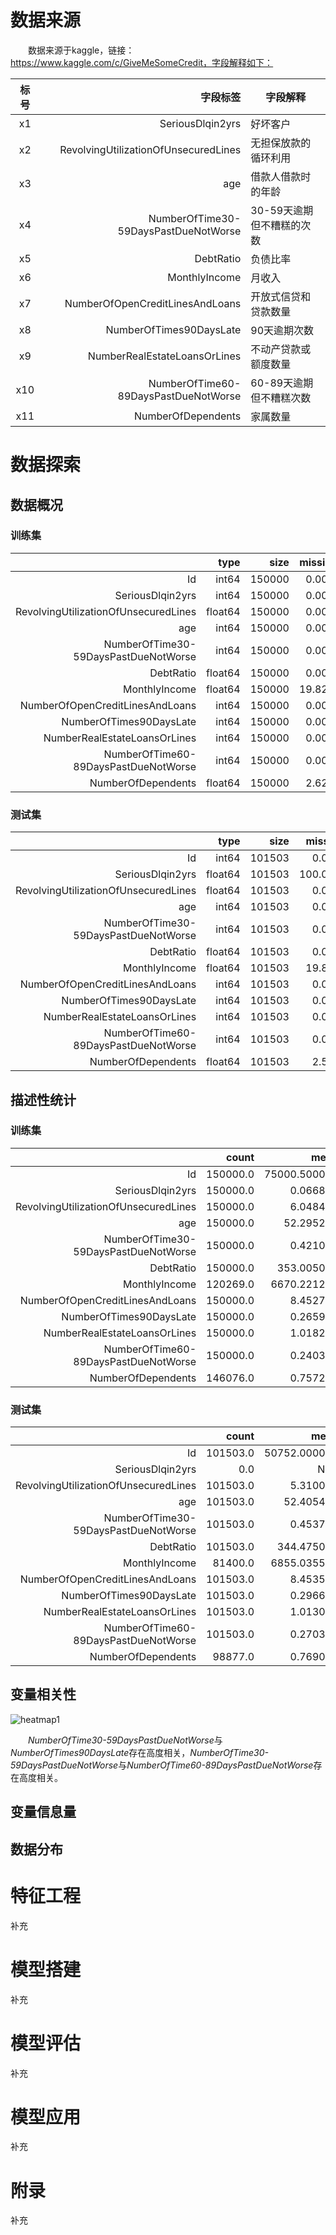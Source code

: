 # 数据来源

　　数据来源于kaggle，链接：https://www.kaggle.com/c/GiveMeSomeCredit，字段解释如下：

| 标号 |                             字段标签 | 字段解释                  |
| :--: | -----------------------------------: | ------------------------- |
|  x1  |                     SeriousDlqin2yrs | 好坏客户                  |
|  x2  | RevolvingUtilizationOfUnsecuredLines | 无担保放款的循环利用      |
|  x3  |                                  age | 借款人借款时的年龄        |
|  x4  | NumberOfTime30-59DaysPastDueNotWorse | 30-59天逾期但不糟糕的次数 |
|  x5  |                            DebtRatio | 负债比率                  |
|  x6  |                        MonthlyIncome | 月收入                    |
|  x7  |      NumberOfOpenCreditLinesAndLoans | 开放式信贷和贷款数量      |
|  x8  |              NumberOfTimes90DaysLate | 90天逾期次数              |
|  x9  |         NumberRealEstateLoansOrLines | 不动产贷款或额度数量      |
| x10  | NumberOfTime60-89DaysPastDueNotWorse | 60-89天逾期但不糟糕次数   |
| x11  |                   NumberOfDependents | 家属数量                  |



# 数据探索

## 数据概况

### 训练集

|                                      |    type |   size | missing | unique |
| -----------------------------------: | ------: | -----: | ------: | ------ |
|                                   Id |   int64 | 150000 |   0.00% | 150000 |
|                     SeriousDlqin2yrs |   int64 | 150000 |   0.00% | 2      |
| RevolvingUtilizationOfUnsecuredLines | float64 | 150000 |   0.00% | 125728 |
|                                  age |   int64 | 150000 |   0.00% | 86     |
| NumberOfTime30-59DaysPastDueNotWorse |   int64 | 150000 |   0.00% | 16     |
|                            DebtRatio | float64 | 150000 |   0.00% | 114194 |
|                        MonthlyIncome | float64 | 150000 |  19.82% | 13594  |
|      NumberOfOpenCreditLinesAndLoans |   int64 | 150000 |   0.00% | 58     |
|              NumberOfTimes90DaysLate |   int64 | 150000 |   0.00% | 19     |
|         NumberRealEstateLoansOrLines |   int64 | 150000 |   0.00% | 28     |
| NumberOfTime60-89DaysPastDueNotWorse |   int64 | 150000 |   0.00% | 13     |
|                   NumberOfDependents | float64 | 150000 |   2.62% | 13     |

### 测试集

|                                      |    type |   size | missing | unique |
| -----------------------------------: | ------: | -----: | ------: | ------ |
|                                   Id |   int64 | 101503 |   0.00% | 101503 |
|                     SeriousDlqin2yrs | float64 | 101503 | 100.00% | 0      |
| RevolvingUtilizationOfUnsecuredLines | float64 | 101503 |   0.00% | 85716  |
|                                  age |   int64 | 101503 |   0.00% | 82     |
| NumberOfTime30-59DaysPastDueNotWorse |   int64 | 101503 |   0.00% | 16     |
|                            DebtRatio | float64 | 101503 |   0.00% | 79878  |
|                        MonthlyIncome | float64 | 101503 |  19.81% | 11976  |
|      NumberOfOpenCreditLinesAndLoans |   int64 | 101503 |   0.00% | 56     |
|              NumberOfTimes90DaysLate |   int64 | 101503 |   0.00% | 18     |
|         NumberRealEstateLoansOrLines |   int64 | 101503 |   0.00% | 24     |
| NumberOfTime60-89DaysPastDueNotWorse |   int64 | 101503 |   0.00% | 12     |
|                   NumberOfDependents | float64 | 101503 |   2.59% | 13     |

## 描述性统计

### 训练集

|                                      |    count |         mean |          std |  min |          25% |          50% |           75% |       max |
| -----------------------------------: | -------: | -----------: | -----------: | ---: | -----------: | -----------: | ------------: | --------: |
|                                   Id | 150000.0 | 75000.500000 | 43301.414527 |  1.0 | 37500.750000 | 75000.500000 | 112500.250000 |  150000.0 |
|                     SeriousDlqin2yrs | 150000.0 |     0.066840 |     0.249746 |  0.0 |     0.000000 |     0.000000 |      0.000000 |       1.0 |
| RevolvingUtilizationOfUnsecuredLines | 150000.0 |     6.048438 |   249.755371 |  0.0 |     0.029867 |     0.154181 |      0.559046 |   50708.0 |
|                                  age | 150000.0 |    52.295207 |    14.771866 |  0.0 |    41.000000 |    52.000000 |     63.000000 |     109.0 |
| NumberOfTime30-59DaysPastDueNotWorse | 150000.0 |     0.421033 |     4.192781 |  0.0 |     0.000000 |     0.000000 |      0.000000 |      98.0 |
|                            DebtRatio | 150000.0 |   353.005076 |  2037.818523 |  0.0 |     0.175074 |     0.366508 |      0.868254 |  329664.0 |
|                        MonthlyIncome | 120269.0 |  6670.221237 | 14384.674215 |  0.0 |  3400.000000 |  5400.000000 |   8249.000000 | 3008750.0 |
|      NumberOfOpenCreditLinesAndLoans | 150000.0 |     8.452760 |     5.145951 |  0.0 |     5.000000 |     8.000000 |     11.000000 |      58.0 |
|              NumberOfTimes90DaysLate | 150000.0 |     0.265973 |     4.169304 |  0.0 |     0.000000 |     0.000000 |      0.000000 |      98.0 |
|         NumberRealEstateLoansOrLines | 150000.0 |     1.018240 |     1.129771 |  0.0 |     0.000000 |     1.000000 |      2.000000 |      54.0 |
| NumberOfTime60-89DaysPastDueNotWorse | 150000.0 |     0.240387 |     4.155179 |  0.0 |     0.000000 |     0.000000 |      0.000000 |      98.0 |
|                   NumberOfDependents | 146076.0 |     0.757222 |     1.115086 |  0.0 |     0.000000 |     0.000000 |      1.000000 |      20.0 |

### 测试集

|                                      |    count |         mean |          std |  min |          25% |          50% |          75% |       max |
| -----------------------------------: | -------: | -----------: | -----------: | ---: | -----------: | -----------: | -----------: | --------: |
|                                   Id | 101503.0 | 50752.000000 | 29301.536524 |  1.0 | 25376.500000 | 50752.000000 | 76127.500000 |  101503.0 |
|                     SeriousDlqin2yrs |      0.0 |          NaN |          NaN |  NaN |          NaN |          NaN |          NaN |       NaN |
| RevolvingUtilizationOfUnsecuredLines | 101503.0 |     5.310000 |   196.156039 |  0.0 |     0.030131 |     0.152586 |     0.564225 |   21821.0 |
|                                  age | 101503.0 |    52.405436 |    14.779756 | 21.0 |    41.000000 |    52.000000 |    63.000000 |     104.0 |
| NumberOfTime30-59DaysPastDueNotWorse | 101503.0 |     0.453770 |     4.538487 |  0.0 |     0.000000 |     0.000000 |     0.000000 |      98.0 |
|                            DebtRatio | 101503.0 |   344.475020 |  1632.595231 |  0.0 |     0.173423 |     0.364260 |     0.851619 |  268326.0 |
|                        MonthlyIncome |  81400.0 |  6855.035590 | 36508.600375 |  0.0 |  3408.000000 |  5400.000000 |  8200.000000 | 7727000.0 |
|      NumberOfOpenCreditLinesAndLoans | 101503.0 |     8.453514 |     5.144100 |  0.0 |     5.000000 |     8.000000 |    11.000000 |      85.0 |
|              NumberOfTimes90DaysLate | 101503.0 |     0.296691 |     4.515859 |  0.0 |     0.000000 |     0.000000 |     0.000000 |      98.0 |
|         NumberRealEstateLoansOrLines | 101503.0 |     1.013074 |     1.110253 |  0.0 |     0.000000 |     1.000000 |     2.000000 |      37.0 |
| NumberOfTime60-89DaysPastDueNotWorse | 101503.0 |     0.270317 |     4.503578 |  0.0 |     0.000000 |     0.000000 |     0.000000 |      98.0 |
|                   NumberOfDependents |  98877.0 |     0.769046 |     1.136778 |  0.0 |     0.000000 |     0.000000 |     1.000000 |      43.0 |

## 变量相关性

![heatmap1](https://raw.githubusercontent.com/liangkaimeng/picture/main/heatmap1.png)

　　*NumberOfTime30-59DaysPastDueNotWorse*与*NumberOfTimes90DaysLate*存在高度相关，*NumberOfTime30-59DaysPastDueNotWorse*与*NumberOfTime60-89DaysPastDueNotWorse*存在高度相关。

## 变量信息量



## 数据分布







# 特征工程

补充

# 模型搭建

补充

# 模型评估

补充

# 模型应用

补充

# 附录

补充

